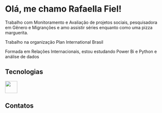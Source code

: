 # Olá, me chamo Rafaella Fiel!

Trabalho com Monitoramento e Avaliação de projetos sociais, pesquisadora em Gênero e Migranções e amo assistir séries enquanto como uma pizza marguerita.

Trabalho na organização Plan International Brasil

Formada em Relações Internacionais, estou estudando Power Bi e Python e análise de dados


## Tecnologias

<img src="https://cdn.jsdelivr.net/gh/devicons/devicon/icons/git/git-original.svg" width="40" /> 


## Contatos
